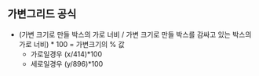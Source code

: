 ## 가변그리드 공식

- (가변 크기로 만들 박스의 가로 너비 / 가변 크기로 만들 박스를 감싸고 있는 박스의 가로 너비) * 100 = 가변크기의 % 값
  - 가로일경우 (x/414)*100
  - 세로일경우 (y/896)*100
